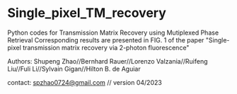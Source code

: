 # Single_pixel_TM_recovery
Python codes for Transmission Matrix Recovery using Mutiplexed Phase Retrieval
Corresponding results are presented in FIG. 1 of the paper "Single-pixel transmission matrix recovery via 2-photon fluorescence"

Authors: Shupeng Zhao//Bernhard Rauer//Lorenzo Valzania//Ruifeng Liu//Fuli Li//Sylvain Gigan//Hilton B. de Aguiar 

contact: spzhao0724@gmail.com   //  version 04/2023
